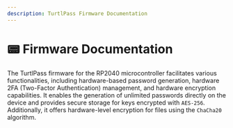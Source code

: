 ```yaml
---
description: TurtlPass Firmware Documentation
---
```


# 📟 Firmware Documentation

The TurtlPass firmware for the RP2040 microcontroller facilitates various functionalities, including hardware-based password generation, hardware 2FA (Two-Factor Authentication) management, and hardware encryption capabilities. It enables the generation of unlimited passwords directly on the device and provides secure storage for keys encrypted with `AES-256`. Additionally, it offers hardware-level encryption for files using the `ChaCha20` algorithm.
